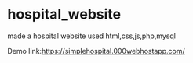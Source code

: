 # hospital_website
made a hospital website used html,css,js,php,mysql


Demo link:https://simplehospital.000webhostapp.com/
